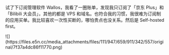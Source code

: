 <p>试了下订阅管理软件 Wallos，我看了一圈账单，发现我只订阅了「京东 Plus」和「Bilibili 大会员」，其他的都是 VPS 和域名。也符合我的习惯，我很难为订阅制的应用买单。我比较喜欢一次性买断的，哪怕贵点也没关系。然后是 Self-hosted first。</p>
![](https://files.e5n.cc/media_attachments/files/111/947/659/911/342/557/original/7f37a4dc86f11770.png)